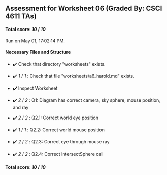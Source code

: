 ## Assessment for Worksheet 06 (Graded By: CSCI 4611 TAs)

#### Total score: _10_ / _10_

Run on May 01, 17:02:14 PM.


#### Necessary Files and Structure

+ :heavy_check_mark:  Check that directory "worksheets" exists.

+ :heavy_check_mark:  _1_ / _1_ :  Check that file "worksheets/a6_harold.md" exists.

+ :heavy_check_mark:  Inspect Worksheet



+ :heavy_check_mark:  _2_ / _2_ :  Q1: Diagram has correct camera, sky sphere, mouse position, and ray

    

+ :heavy_check_mark:  _2_ / _2_ :  Q2.1: Correct world eye position

    

+ :heavy_check_mark:  _1_ / _1_ :  Q2.2: Correct world mouse position

    

+ :heavy_check_mark:  _2_ / _2_ :  Q2.3: Correct eye through mouse ray

    

+ :heavy_check_mark:  _2_ / _2_ :  Q2.4: Correct IntersectSphere call

    

#### Total score: _10_ / _10_

